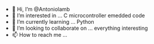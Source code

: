 - 👋 Hi, I’m @Antoniolamb
- 👀 I’m interested in ... C microcontroller emedded code
- 🌱 I’m currently learning ... Python
- 💞️ I’m looking to collaborate on ... everything interesting
- 📫 How to reach me ...

<!---
Antoniolamb/Antoniolamb is a ✨ special ✨ repository because its `README.md` (this file) appears on your GitHub profile.
You can click the Preview link to take a look at your changes.
--->
